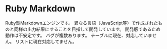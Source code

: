 # Ruby Markdown
Ruby製Markdownエンジンです。
異なる言語（JavaScript等）で作成されたものと同様の出力結果にすることを目指して開発しています。
開発版であるため動作は不安定です。
バグが複数あります。
テーブルに現在、対応していません。
リストに現在対応してません。
